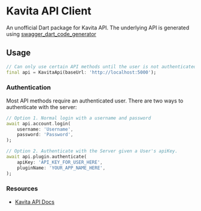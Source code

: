 <!-- 
This README describes the package. If you publish this package to pub.dev,
this README's contents appear on the landing page for your package.

For information about how to write a good package README, see the guide for
[writing package pages](https://dart.dev/guides/libraries/writing-package-pages). 

For general information about developing packages, see the Dart guide for
[creating packages](https://dart.dev/guides/libraries/create-library-packages)
and the Flutter guide for
[developing packages and plugins](https://flutter.dev/developing-packages). 
-->

# Kavita API Client

An unofficial Dart package for Kavita API. The underlying API is generated using [swagger_dart_code_generator](https://pub.dev/packages/swagger_dart_code_generator)

## Usage

```dart
// Can only use certain API methods until the user is not authenticated
final api = KavitaApi(baseUrl: 'http://localhost:5000');
```

### Authentication

Most API methods require an authenticated user. There are two ways to authenticate with the server:

```dart
// Option 1. Normal login with a username and password
await api.account.login(
    username: 'Username',
    password: 'Password',
);

// Option 2. Authenticate with the Server given a User's apiKey.
await api.plugin.authenticate(
    apiKey: 'API_KEY_FOR_USER_HERE',
    pluginName: 'YOUR_APP_NAME_HERE',
);
```

### Resources

* [Kavita API Docs](https://www.kavitareader.com/docs/api/#/)
